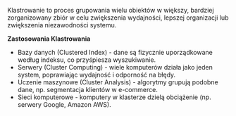Klastrowanie to proces grupowania wielu obiektów w większy, bardziej zorganizowany zbiór w celu zwiększenia wydajności, lepszej organizacji lub zwiększenia niezawodności systemu.

**Zastosowania Klastrowania**
- Bazy danych (Clustered Index) - dane są fizycznie uporządkowane według indeksu, co przyśpiesza wyszukiwanie.
- Serwery (Cluster Computing) - wiele komputerów działa jako jeden system, poprawiając wydajność i odporność na błędy.
- Uczenie maszynowe (Cluster Analysis) - algorytmy grupują podobne dane, np. segmentacja klientów w e-commerce.
- Sieci komputerowe - komputery w klasterze dzielą obciążenie (np. serwery Google, Amazon AWS).

